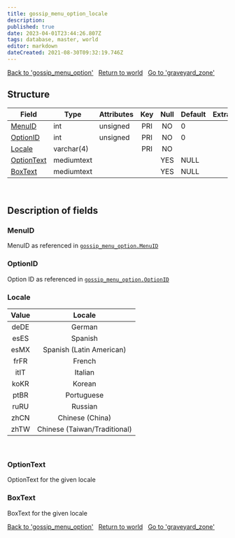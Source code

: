 ```yaml
---
title: gossip_menu_option_locale
description: 
published: true
date: 2023-04-01T23:44:26.807Z
tags: database, master, world
editor: markdown
dateCreated: 2021-08-30T09:32:19.746Z
---
```


<a href="https://trinitycore.info/en/database/master/world/gossip_menu_option" class="mt-5 v-btn v-btn--depressed v-btn--flat v-btn--outlined theme--light v-size--default darkblue--text text--lighten-3"><span class="v-btn__content"><i aria-hidden="true" class="v-icon notranslate v-icon--left mdi mdi-arrow-left theme--light"></i><span>Back to 'gossip_menu_option'</span></span></a>&nbsp;&nbsp;&nbsp;<a href="https://trinitycore.info/en/database/master/world/home" class="mt-5 v-btn v-btn--depressed v-btn--flat v-btn--outlined theme--light v-size--default darkblue--text text--lighten-3"><span class="v-btn__content"><i aria-hidden="true" class="v-icon notranslate v-icon--left mdi mdi-home-outline theme--light"></i><span>Return to world</span></span></a>&nbsp;&nbsp;&nbsp;<a href="https://trinitycore.info/en/database/master/world/graveyard_zone" class="mt-5 v-btn v-btn--depressed v-btn--flat v-btn--outlined theme--light v-size--default darkblue--text text--lighten-3"><span class="v-btn__content"><span>Go to 'graveyard_zone'</span><i aria-hidden="true" class="v-icon notranslate v-icon--right mdi mdi-arrow-right theme--light"></i></span></a>

## Structure

| Field | Type | Attributes | Key | Null | Default | Extra | Comment |
| --- | --- | --- | :---: | :---: | --- | --- | --- |
| [MenuID](#menuid) | int | unsigned | PRI | NO | 0 |  |  |
| [OptionID](#optionid) | int | unsigned | PRI | NO | 0 |  |  |
| [Locale](#locale) | varchar(4) |  | PRI | NO |  |  |  |
| [OptionText](#optiontext) | mediumtext |  |  | YES | NULL |  |  |
| [BoxText](#boxtext) | mediumtext |  |  | YES | NULL |  |  |
&nbsp;
## Description of fields

### MenuID
MenuID as referenced in [`gossip_menu_option.MenuID`](/database/master/world/gossip_menu_option#MenuID)
&nbsp;

### OptionID
Option ID as referenced in [`gossip_menu_option.OptionID`](/database/master/world/gossip_menu_option#OptionID)
&nbsp;

### Locale
|Value|Locale|
|:---:|:---: |
|deDE|German|
|esES|Spanish|
|esMX|Spanish (Latin American)|
|frFR|French|
|itIT|Italian|
|koKR|Korean|
|ptBR|Portuguese|
|ruRU|Russian|
|zhCN|Chinese (China)|
|zhTW|Chinese (Taiwan/Traditional)|
&nbsp;

### OptionText
OptionText for the given locale
&nbsp;

### BoxText
BoxText for the given locale
&nbsp;

<a href="https://trinitycore.info/en/database/master/world/gossip_menu_option" class="mt-5 v-btn v-btn--depressed v-btn--flat v-btn--outlined theme--light v-size--default darkblue--text text--lighten-3"><span class="v-btn__content"><i aria-hidden="true" class="v-icon notranslate v-icon--left mdi mdi-arrow-left theme--light"></i><span>Back to 'gossip_menu_option'</span></span></a>&nbsp;&nbsp;&nbsp;<a href="https://trinitycore.info/en/database/master/world/home" class="mt-5 v-btn v-btn--depressed v-btn--flat v-btn--outlined theme--light v-size--default darkblue--text text--lighten-3"><span class="v-btn__content"><i aria-hidden="true" class="v-icon notranslate v-icon--left mdi mdi-home-outline theme--light"></i><span>Return to world</span></span></a>&nbsp;&nbsp;&nbsp;<a href="https://trinitycore.info/en/database/master/world/graveyard_zone" class="mt-5 v-btn v-btn--depressed v-btn--flat v-btn--outlined theme--light v-size--default darkblue--text text--lighten-3"><span class="v-btn__content"><span>Go to 'graveyard_zone'</span><i aria-hidden="true" class="v-icon notranslate v-icon--right mdi mdi-arrow-right theme--light"></i></span></a>
